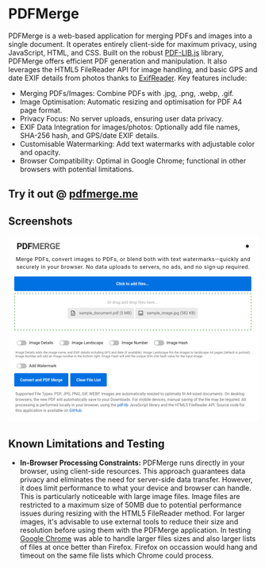 # PDFMerge

PDFMerge is a web-based application for merging PDFs and images into a single document. It operates entirely client-side for maximum privacy, using JavaScript, HTML, and CSS. Built on the robust [PDF-LIB.js](https://pdf-lib.js.org/) library, PDFMerge offers efficient PDF generation and manipulation. It also leverages the HTML5 FileReader API for image handling, and basic GPS and date EXIF details from photos thanks to [ExifReader](https://github.com/mattiasw/ExifReader). Key features include:

- Merging PDFs/Images: Combine PDFs with .jpg, .png, .webp, .gif.
- Image Optimisation: Automatic resizing and optimisation for PDF A4 page format.
- Privacy Focus: No server uploads, ensuring user data privacy.
- EXIF Data Integration for images/photos: Optionally add file names, SHA-256 hash, and GPS/date EXIF details.
- Customisable Watermarking: Add text watermarks with adjustable color and opacity.
- Browser Compatibility: Optimal in Google Chrome; functional in other browsers with potential limitations.

## Try it out @ [pdfmerge.me](https://pdfmerge.me)

## Screenshots
![PDFMerge Interface](screenshot.png)


## Known Limitations and Testing

- **In-Browser Processing Constraints:** PDFMerge runs directly in your browser, using client-side resources. This approach guarantees data privacy and eliminates the need for server-side data transfer. However, it does limit performance to what your device and browser can handle. This is particularly noticeable with large image files. Image files are restricted to a maximum size of 50MB due to potential performance issues during resizing with the HTML5 FileReader method. For larger images, it's advisable to use external tools to reduce their size and resolution before using them with the PDFMerge application. In testing [Google Chrome](https://www.google.com.au/chrome/) was able to handle larger files sizes and also larger lists of files at once better than Firefox. Firefox on occassion would hang and timeout on the same file lists which Chrome could process.



